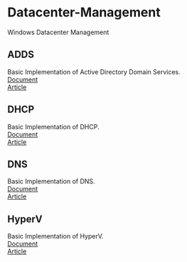 # Datacenter-Management
Windows Datacenter Management

## ADDS
  Basic Implementation of Active Directory Domain Services. \
  [Document](/ADDS) \
  [Article](https://jadhusan-s.medium.com/active-directory-domain-services-2-2e5c9f675cf1)

## DHCP
  Basic Implementation of DHCP. \
  [Document](/DHCP) \
  [Article](https://jadhusan-s.medium.com/microsoft-dhcp-server-4dc1bde42e82?source=user_profile---------2----------------------------)

## DNS
  Basic Implementation of DNS. \
  [Document](/DNS) \
  [Article](https://jadhusan-s.medium.com/active-directory-domain-services-30c46c20401d)

## HyperV
  Basic Implementation of HyperV. \
  [Document](/HyperV) \
  [Article](https://jadhusan-s.medium.com/microsoft-hyper-v-773eab284004)
